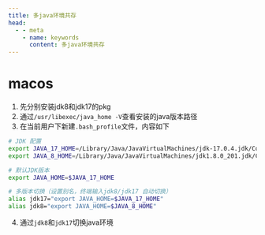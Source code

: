```yaml
---
title: 多java环境共存
head:
  - - meta
    - name: keywords
      content: 多java环境共存
---
```

# macos
1. 先分别安装jdk8和jdk17的pkg
2. 通过`/usr/libexec/java_home -V`查看安装的java版本路径
3. 在当前用户下新建`.bash_profile`文件，内容如下
```bash
# JDK 配置
export JAVA_17_HOME=/Library/Java/JavaVirtualMachines/jdk-17.0.4.jdk/Contents/Home
export JAVA_8_HOME=/Library/Java/JavaVirtualMachines/jdk1.8.0_201.jdk/Contents/Home

# 默认JDK版本
export JAVA_HOME=$JAVA_17_HOME

# 多版本切换（设置别名，终端输入jdk8/jdk17 自动切换）
alias jdk17="export JAVA_HOME=$JAVA_17_HOME"
alias jdk8="export JAVA_HOME=$JAVA_8_HOME"
```
4. 通过`jdk8`和`jdk17`切换java环境